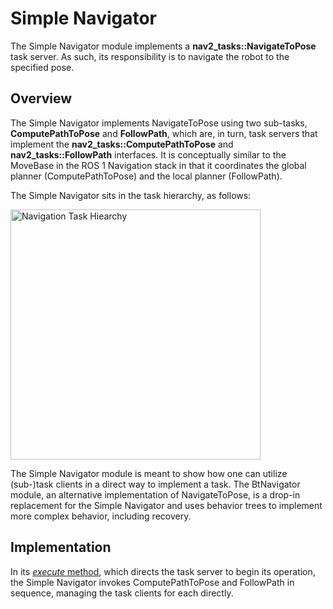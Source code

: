 # Simple Navigator

The Simple Navigator module implements a **nav2_tasks::NavigateToPose** task server. As such, its responsibility is to navigate the robot to the specified pose.

## Overview
 
The Simple Navigator implements NavigateToPose using two sub-tasks, **ComputePathToPose** and **FollowPath**, which are, in turn, task servers that implement the **nav2_tasks::ComputePathToPose** and **nav2_tasks::FollowPath** interfaces. It is conceptually similar to the MoveBase in the ROS 1 Navigation stack in that it coordinates the global planner (ComputePathToPose) and the local planner (FollowPath). 

The Simple Navigator sits in the task hierarchy, as follows:

<img src="https://github.com/ros-planning/navigation2/blob/master/nav2_tasks/doc/hierarchy.svg" width="400" title="Navigation Task Hiearchy">

The Simple Navigator module is meant to show how one can utilize (sub-)task clients in a direct way to implement a task. The BtNavigator module, an alternative implementation of NavigateToPose, is a drop-in replacement for the Simple Navigator and uses behavior trees to implement more complex behavior, including recovery.

## Implementation

In its [*execute* method](https://github.com/ros-planning/navigation2/blob/master/nav2_simple_navigator/src/simple_navigator.cpp), which directs the task server to begin its operation, the Simple Navigator invokes ComputePathToPose and FollowPath in sequence, managing the task clients for each directly. 
